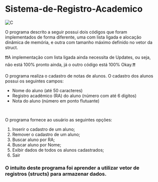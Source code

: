 # Sistema-de-Registro-Academico

![C](https://img.shields.io/badge/c-%2300599C.svg?style=for-the-badge&logo=c&logoColor=white)

<p>O programa descrito a seguir possui dois códigos que foram implementados de forma diferente, uma com lista ligada e alocação dinâmica de memória, e outra com tamanho máximo definido no vetor da struct.</p>

<p>❗❗A implementação com lista ligada ainda necessita de Updates, ou seja, não está 100% pronto ainda, já o outro código está 100% Okay.❗❗</p>

<p>O programa realiza o cadastro de notas de alunos. O cadastro dos alunos possui os seguintes campos: </p>

<ul>
  <li>Nome do aluno (até 50 caracteres)</li>
  <li>Registro acadêmico (RA) do aluno (número com até 6 dígitos)</li>
  <li>Nota do aluno (número em ponto flutuante)</li>
</ul>
<br>
<p>O programa fornece ao usuário as seguintes opções:</p>

<ol>
  <li>Inserir o cadastro de um aluno;</li>
  <li>Remover o cadastro de um aluno;</li>
  <li>Buscar aluno por RA;</li>
  <li>Buscar aluno por Nome;</li>
  <li>Exibir dados de todos os alunos cadastrados;</li>
  <li>Sair</li>
</ol>

### O intuito deste programa foi aprender a utilizar vetor de registros (structs) para armazenar dados.
